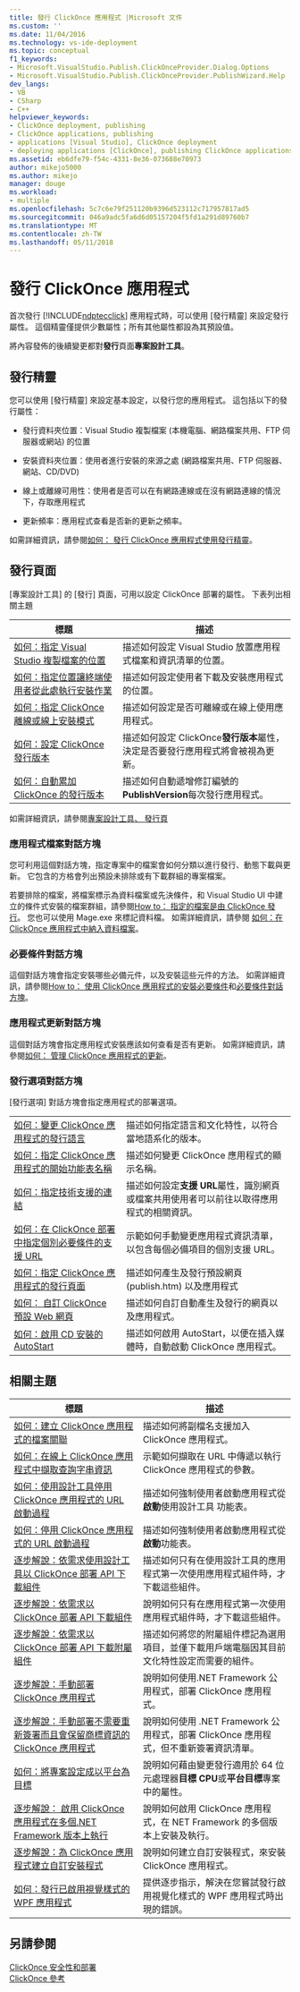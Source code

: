 ```yaml
---
title: 發行 ClickOnce 應用程式 |Microsoft 文件
ms.custom: ''
ms.date: 11/04/2016
ms.technology: vs-ide-deployment
ms.topic: conceptual
f1_keywords:
- Microsoft.VisualStudio.Publish.ClickOnceProvider.Dialog.Options
- Microsoft.VisualStudio.Publish.ClickOnceProvider.PublishWizard.Help
dev_langs:
- VB
- CSharp
- C++
helpviewer_keywords:
- ClickOnce deployment, publishing
- ClickOnce applications, publishing
- applications [Visual Studio], ClickOnce deployment
- deploying applications [ClickOnce], publishing ClickOnce applications
ms.assetid: eb6dfe79-f54c-4331-8e36-073688e70973
author: mikejo5000
ms.author: mikejo
manager: douge
ms.workload:
- multiple
ms.openlocfilehash: 5c7c6e79f251120b9396d523112c717957817ad5
ms.sourcegitcommit: 046a9adc5fa6d6d05157204f5fd1a291d89760b7
ms.translationtype: MT
ms.contentlocale: zh-TW
ms.lasthandoff: 05/11/2018
---
```

# <a name="publishing-clickonce-applications"></a>發行 ClickOnce 應用程式
首次發行 [!INCLUDE[ndptecclick](../deployment/includes/ndptecclick_md.md)] 應用程式時，可以使用 [發行精靈] 來設定發行屬性。 這個精靈僅提供少數屬性；所有其他屬性都設為其預設值。  
  
 將內容發佈的後續變更都對**發行**頁面**專案設計工具**。  
  
## <a name="publish-wizard"></a>發行精靈  
 您可以使用 [發行精靈] 來設定基本設定，以發行您的應用程式。 這包括以下的發行屬性：  
  
-   發行資料夾位置：Visual Studio 複製檔案 (本機電腦、網路檔案共用、FTP 伺服器或網站) 的位置  
  
-   安裝資料夾位置：使用者進行安裝的來源之處 (網路檔案共用、FTP 伺服器、網站、CD/DVD)  
  
-   線上或離線可用性：使用者是否可以在有網路連線或在沒有網路連線的情況下，存取應用程式  
  
-   更新頻率：應用程式查看是否新的更新之頻率。  
  
 如需詳細資訊，請參閱[如何： 發行 ClickOnce 應用程式使用發行精靈](../deployment/how-to-publish-a-clickonce-application-using-the-publish-wizard.md)。  
  
## <a name="publish-page"></a>發行頁面  
 [專案設計工具]  的 [發行]  頁面，可用以設定 ClickOnce 部署的屬性。 下表列出相關主題  
  
|標題|描述|  
|-----------|-----------------|  
|[如何：指定 Visual Studio 複製檔案的位置](../deployment/how-to-specify-where-visual-studio-copies-the-files.md)|描述如何設定 Visual Studio 放置應用程式檔案和資訊清單的位置。|  
|[如何：指定位置讓終端使用者從此處執行安裝作業](../deployment/how-to-specify-the-location-where-end-users-will-install-from.md)|描述如何設定使用者下載及安裝應用程式的位置。|  
|[如何：指定 ClickOnce 離線或線上安裝模式](../deployment/how-to-specify-the-clickonce-offline-or-online-install-mode.md)|描述如何設定是否可離線或在線上使用應用程式。|  
|[如何：設定 ClickOnce 發行版本](../deployment/how-to-set-the-clickonce-publish-version.md)|描述如何設定 ClickOnce**發行版本**屬性，決定是否要發行應用程式將會被視為更新。|  
|[如何：自動累加 ClickOnce 的發行版本](../deployment/how-to-automatically-increment-the-clickonce-publish-version.md)|描述如何自動遞增修訂編號的**PublishVersion**每次發行應用程式。|  
  
 如需詳細資訊，請參閱[專案設計工具、 發行頁](../ide/reference/publish-page-project-designer.md)  
  
### <a name="application-files-dialog-box"></a>應用程式檔案對話方塊  
 您可利用這個對話方塊，指定專案中的檔案會如何分類以進行發行、動態下載與更新。 它包含的方格會列出預設未排除或有下載群組的專案檔案。  
  
 若要排除的檔案，將檔案標示為資料檔案或先決條件，和 Visual Studio UI 中建立的條件式安裝的檔案群組，請參閱[How to： 指定的檔案是由 ClickOnce 發行](../deployment/how-to-specify-which-files-are-published-by-clickonce.md)。 您也可以使用 Mage.exe 來標記資料檔。 如需詳細資訊，請參閱 [如何：在 ClickOnce 應用程式中納入資料檔案](../deployment/how-to-include-a-data-file-in-a-clickonce-application.md)。  
  
### <a name="prerequisites-dialog-box"></a>必要條件對話方塊  
 這個對話方塊會指定安裝哪些必備元件，以及安裝這些元件的方法。 如需詳細資訊，請參閱[How to： 使用 ClickOnce 應用程式的安裝必要條件](../deployment/how-to-install-prerequisites-with-a-clickonce-application.md)和[必要條件對話方塊](../ide/reference/prerequisites-dialog-box.md)。  
  
### <a name="application-updates-dialog-box"></a>應用程式更新對話方塊  
 這個對話方塊會指定應用程式安裝應該如何查看是否有更新。 如需詳細資訊，請參閱[如何： 管理 ClickOnce 應用程式的更新](../deployment/how-to-manage-updates-for-a-clickonce-application.md)。  
  
### <a name="publish-options-dialog-box"></a>發行選項對話方塊  
 [發行選項] 對話方塊會指定應用程式的部署選項。  
  
|||  
|-|-|  
|[如何：變更 ClickOnce 應用程式的發行語言](../deployment/how-to-change-the-publish-language-for-a-clickonce-application.md)|描述如何指定語言和文化特性，以符合當地語系化的版本。|  
|[如何：指定 ClickOnce 應用程式的開始功能表名稱](../deployment/how-to-specify-a-start-menu-name-for-a-clickonce-application.md)|描述如何變更 ClickOnce 應用程式的顯示名稱。|  
|[如何：指定技術支援的連結](../deployment/how-to-specify-a-link-for-technical-support.md)|描述如何設定**支援 URL**屬性，識別網頁或檔案共用使用者可以前往以取得應用程式的相關資訊。|  
|[如何：在 ClickOnce 部署中指定個別必要條件的支援 URL](../deployment/how-to-specify-a-support-url-for-individual-prerequisites-in-a-clickonce-deployment.md)|示範如何手動變更應用程式資訊清單，以包含每個必備項目的個別支援 URL。|  
|[如何：指定 ClickOnce 應用程式的發行頁面](../deployment/how-to-specify-a-publish-page-for-a-clickonce-application.md)|描述如何產生及發行預設網頁 (publish.htm) 以及應用程式|  
|[如何： 自訂 ClickOnce 預設 Web 網頁](../deployment/how-to-customize-the-default-web-page-for-a-clickonce-application.md)|描述如何自訂自動產生及發行的網頁以及應用程式。|  
|[如何：啟用 CD 安裝的 AutoStart](../deployment/how-to-enable-autostart-for-cd-installations.md)|描述如何啟用 AutoStart，以便在插入媒體時，自動啟動 ClickOnce 應用程式。|  
  
## <a name="related-topics"></a>相關主題  
  
|標題|描述|  
|-----------|-----------------|  
|[如何：建立 ClickOnce 應用程式的檔案關聯](../deployment/how-to-create-file-associations-for-a-clickonce-application.md)|描述如何將副檔名支援加入 ClickOnce 應用程式。|  
|[如何：在線上 ClickOnce 應用程式中擷取查詢字串資訊](../deployment/how-to-retrieve-query-string-information-in-an-online-clickonce-application.md)|示範如何擷取在 URL 中傳遞以執行 ClickOnce 應用程式的參數。|  
|[如何：使用設計工具停用 ClickOnce 應用程式的 URL 啟動過程](../deployment/how-to-disable-url-activation-of-clickonce-applications-by-using-the-designer.md)|描述如何強制使用者啟動應用程式從**啟動**使用設計工具 功能表。|  
|[如何：停用 ClickOnce 應用程式的 URL 啟動過程](../deployment/how-to-disable-url-activation-of-clickonce-applications.md)|描述如何強制使用者啟動應用程式從**啟動**功能表。|  
|[逐步解說：依需求使用設計工具以 ClickOnce 部署 API 下載組件](../deployment/walkthrough-downloading-assemblies-on-demand-with-the-clickonce-deployment-api-using-the-designer.md)|描述如何只有在使用設計工具的應用程式第一次使用應用程式組件時，才下載這些組件。|  
|[逐步解說：依需求以 ClickOnce 部署 API 下載組件](../deployment/walkthrough-downloading-assemblies-on-demand-with-the-clickonce-deployment-api.md)|說明如何只有在應用程式第一次使用應用程式組件時，才下載這些組件。|  
|[逐步解說：依需求以 ClickOnce 部署 API 下載附屬組件](../deployment/walkthrough-downloading-satellite-assemblies-on-demand-with-the-clickonce-deployment-api.md)|描述如何將您的附屬組件標記為選用項目，並僅下載用戶端電腦因其目前文化特性設定而需要的組件。|  
|[逐步解說：手動部署 ClickOnce 應用程式](../deployment/walkthrough-manually-deploying-a-clickonce-application.md)|說明如何使用.NET Framework 公用程式，部署 ClickOnce 應用程式。|  
|[逐步解說：手動部署不需要重新簽署而且會保留商標資訊的 ClickOnce 應用程式](../deployment/walkthrough-manually-deploying-a-clickonce-app-no-re-signing-required.md)|說明如何使用 .NET Framework 公用程式，部署 ClickOnce 應用程式，但不重新簽署資訊清單。|  
|[如何：將專案設定成以平台為目標](../ide/how-to-configure-projects-to-target-platforms.md)|說明如何藉由變更發行適用於 64 位元處理器**目標 CPU**或**平台目標**專案中的屬性。|  
|[逐步解說： 啟用 ClickOnce 應用程式在多個.NET Framework 版本上執行](http://msdn.microsoft.com/en-us/7f4383af-ed87-4853-b4d4-02a3967a5fd9)|說明如何啟用 ClickOnce 應用程式，在 NET Framework 的多個版本上安裝及執行。|  
|[逐步解說：為 ClickOnce 應用程式建立自訂安裝程式](../deployment/walkthrough-creating-a-custom-installer-for-a-clickonce-application.md)|說明如何建立自訂安裝程式，來安裝 ClickOnce 應用程式。|  
|[如何：發行已啟用視覺樣式的 WPF 應用程式](../deployment/how-to-publish-a-wpf-application-with-visual-styles-enabled.md)|提供逐步指示，解決在您嘗試發行啟用視覺化樣式的 WPF 應用程式時出現的錯誤。|  
  
## <a name="see-also"></a>另請參閱  
 [ClickOnce 安全性和部署](../deployment/clickonce-security-and-deployment.md)   
 [ClickOnce 參考](../deployment/clickonce-reference.md)